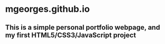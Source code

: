 # mgeorges.github.io

## This is a simple personal portfolio webpage, and my first HTML5/CSS3/JavaScript project
